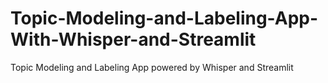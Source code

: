 # Topic-Modeling-and-Labeling-App-With-Whisper-and-Streamlit
Topic Modeling and Labeling App powered by Whisper and Streamlit
